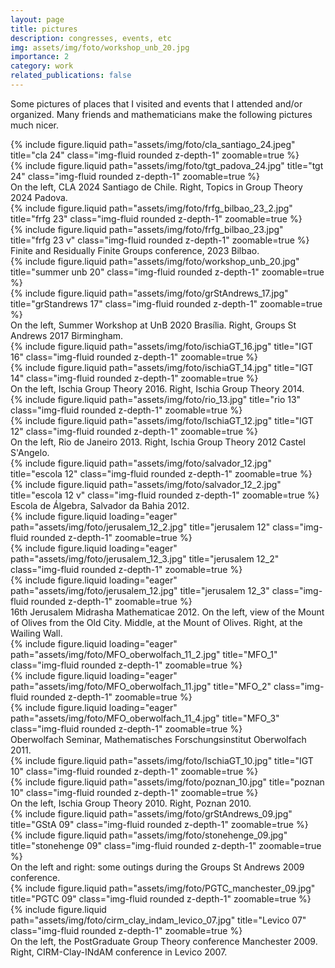 ```yaml
---
layout: page
title: pictures
description: congresses, events, etc
img: assets/img/foto/workshop_unb_20.jpg
importance: 2
category: work
related_publications: false
---
```


Some pictures of places that I visited and events that I attended and/or organized.  Many friends and mathematicians make the following pictures much nicer. <i class="fa-solid fa-camera-retro">‌</i>

<div class="row justify-content-sm-center">
    <div class="col-sm mt-3 mt-md-0">
        {% include figure.liquid path="assets/img/foto/cla_santiago_24.jpeg" title="cla 24" class="img-fluid rounded z-depth-1" zoomable=true %}
    </div>
    <div class="col-sm mt-3 mt-md-0">
        {% include figure.liquid path="assets/img/foto/tgt_padova_24.jpg" title="tgt 24" class="img-fluid rounded z-depth-1" zoomable=true %}
    </div>
</div>
<div class="caption">
    On the left, CLA 2024 Santiago de Chile.  Right, Topics in Group Theory 2024 Padova.
</div>
<div class="row justify-content-sm-center">
    <div class="col-sm-8 mt-3 mt-md-0">
        {% include figure.liquid path="assets/img/foto/frfg_bilbao_23_2.jpg" title="frfg 23" class="img-fluid rounded z-depth-1" zoomable=true %}
    </div>
    <div class="col-sm-4 mt-3 mt-md-0">
        {% include figure.liquid path="assets/img/foto/frfg_bilbao_23.jpg" title="frfg 23 v" class="img-fluid rounded z-depth-1" zoomable=true %}
    </div>
</div>
<div class="caption">
    Finite and Residually Finite Groups conference, 2023 Bilbao.
</div>
<div class="row justify-content-sm-center">
    <div class="col-sm mt-3 mt-md-0">
        {% include figure.liquid path="assets/img/foto/workshop_unb_20.jpg" title="summer unb 20" class="img-fluid rounded z-depth-1" zoomable=true %}
    </div>
    <div class="col-sm mt-3 mt-md-0">
        {% include figure.liquid path="assets/img/foto/grStAndrews_17.jpg" title="grStandrews 17" class="img-fluid rounded z-depth-1" zoomable=true %}
    </div>
</div>
<div class="caption">
    On the left, Summer Workshop at UnB  2020 Brasília.  Right, Groups St Andrews 2017 Birmingham.
</div>
<div class="row justify-content-sm-center">
    <div class="col-sm mt-3 mt-md-0">
        {% include figure.liquid path="assets/img/foto/ischiaGT_16.jpg" title="IGT 16" class="img-fluid rounded z-depth-1" zoomable=true %}
    </div>
    <div class="col-sm mt-3 mt-md-0">
        {% include figure.liquid path="assets/img/foto/ischiaGT_14.jpg" title="IGT 14" class="img-fluid rounded z-depth-1" zoomable=true %}
    </div>
</div>
<div class="caption">
    On the left, Ischia Group Theory 2016.  Right, Ischia Group Theory 2014.
</div>
<div class="row justify-content-sm-center">
    <div class="col-sm mt-3 mt-md-0">
        {% include figure.liquid path="assets/img/foto/rio_13.jpg" title="rio 13" class="img-fluid rounded z-depth-1" zoomable=true %}
    </div>
    <div class="col-sm mt-3 mt-md-0">
        {% include figure.liquid path="assets/img/foto/IschiaGT_12.jpg" title="IGT 12" class="img-fluid rounded z-depth-1" zoomable=true %}
    </div>
</div>
<div class="caption">
    On the left, Rio de Janeiro 2013.  Right, Ischia Group Theory 2012 Castel S'Angelo.
</div>
<div class="row justify-content-sm-center">
    <div class="col-sm-8 mt-3 mt-md-0">
        {% include figure.liquid path="assets/img/foto/salvador_12.jpg" title="escola 12" class="img-fluid rounded z-depth-1" zoomable=true %}
    </div>
    <div class="col-sm-4 mt-3 mt-md-0">
        {% include figure.liquid path="assets/img/foto/salvador_12_2.jpg" title="escola 12 v" class="img-fluid rounded z-depth-1" zoomable=true %}
    </div>
</div>
<div class="caption">
    Escola de Álgebra, Salvador da Bahia 2012.
</div>
<div class="row">
    <div class="col-sm mt-3 mt-md-0">
        {% include figure.liquid loading="eager" path="assets/img/foto/jerusalem_12_2.jpg" title="jerusalem 12" class="img-fluid rounded z-depth-1" zoomable=true %}
    </div>
    <div class="col-sm mt-3 mt-md-0">
        {% include figure.liquid loading="eager" path="assets/img/foto/jerusalem_12_3.jpg" title="jerusalem 12_2" class="img-fluid rounded z-depth-1" zoomable=true %}
    </div>
    <div class="col-sm mt-3 mt-md-0">
        {% include figure.liquid loading="eager" path="assets/img/foto/jerusalem_12.jpg" title="jerusalem 12_3" class="img-fluid rounded z-depth-1" zoomable=true %}
    </div>
</div>
<div class="caption">
    16th Jerusalem Midrasha Mathematicae 2012. On the left, view of the Mount of Olives from the Old City. Middle, at the Mount of Olives.  Right, at the Wailing Wall.
</div>
<div class="row">
    <div class="col-sm mt-3 mt-md-0">
        {% include figure.liquid loading="eager" path="assets/img/foto/MFO_oberwolfach_11_2.jpg" title="MFO_1" class="img-fluid rounded z-depth-1" zoomable=true %}
    </div>
    <div class="col-sm mt-3 mt-md-0">
        {% include figure.liquid loading="eager" path="assets/img/foto/MFO_oberwolfach_11.jpg" title="MFO_2" class="img-fluid rounded z-depth-1" zoomable=true %}
    </div>
    <div class="col-sm mt-3 mt-md-0">
        {% include figure.liquid loading="eager" path="assets/img/foto/MFO_oberwolfach_11_4.jpg" title="MFO_3" class="img-fluid rounded z-depth-1" zoomable=true %}
    </div>
</div>
<div class="caption">
   Oberwolfach Seminar, Mathematisches Forschungsinstitut Oberwolfach 2011.
</div>
<div class="row justify-content-sm-center">
    <div class="col-sm-6 mt-3 mt-md-0">
        {% include figure.liquid path="assets/img/foto/IschiaGT_10.jpg" title="IGT 10" class="img-fluid rounded z-depth-1" zoomable=true %}
    </div>
    <div class="col-sm-6 mt-3 mt-md-0">
        {% include figure.liquid path="assets/img/foto/poznan_10.jpg" title="poznan 10" class="img-fluid rounded z-depth-1" zoomable=true %}
    </div>
</div>
<div class="caption">
    On the left, Ischia Group Theory 2010.  Right, Poznan 2010.
</div>
<div class="row justify-content-sm-center">
    <div class="col-sm-6 mt-3 mt-md-0">
        {% include figure.liquid path="assets/img/foto/grStAndrews_09.jpg" title="GStA 09" class="img-fluid rounded z-depth-1" zoomable=true %}
    </div>
    <div class="col-sm-6 mt-3 mt-md-0">
        {% include figure.liquid path="assets/img/foto/stonehenge_09.jpg" title="stonehenge 09" class="img-fluid rounded z-depth-1" zoomable=true %}
    </div>
</div>
<div class="caption">
    On the left and right: some outings during the Groups St Andrews 2009 conference.
</div>
<div class="row justify-content-sm-center">
    <div class="col-sm-6 mt-3 mt-md-0">
        {% include figure.liquid path="assets/img/foto/PGTC_manchester_09.jpg" title="PGTC 09" class="img-fluid rounded z-depth-1" zoomable=true %}
    </div>
    <div class="col-sm-6 mt-3 mt-md-0">
        {% include figure.liquid path="assets/img/foto/cirm_clay_indam_levico_07.jpg" title="Levico 07" class="img-fluid rounded z-depth-1" zoomable=true %}
    </div>
</div>
<div class="caption">
    On the left, the PostGraduate Group Theory conference Manchester 2009. Right, CIRM-Clay-INdAM conference in Levico 2007.
</div>

